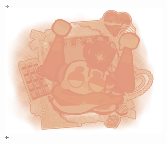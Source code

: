 -> ![](https://raw.githubusercontent.com/berrypastry/berrypastry/68c126688ccccec89db6e8c002cd5bdfc3053cbd/sk.png) <-
